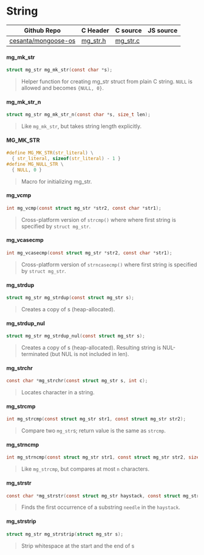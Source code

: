 # String
| Github Repo | C Header | C source  | JS source |
| ----------- | -------- | --------  | ----------------- |
| [cesanta/mongoose-os](https://github.com/cesanta/mongoose-os) | [mg_str.h](https://github.com/cesanta/mongoose-os/tree/master/common/mg_str.h) | [mg_str.c](https://github.com/cesanta/mongoose-os/tree/master/common/mg_str.c)  | &nbsp;         |

#### mg_mk_str

```c
struct mg_str mg_mk_str(const char *s);
```
> 
> Helper function for creating mg_str struct from plain C string.
> `NULL` is allowed and becomes `{NULL, 0}`.
>  
#### mg_mk_str_n

```c
struct mg_str mg_mk_str_n(const char *s, size_t len);
```
> 
> Like `mg_mk_str`, but takes string length explicitly.
>  
#### MG_MK_STR

```c
#define MG_MK_STR(str_literal) \
  { str_literal, sizeof(str_literal) - 1 }
#define MG_NULL_STR \
  { NULL, 0 }
```
>  Macro for initializing mg_str. 
#### mg_vcmp

```c
int mg_vcmp(const struct mg_str *str2, const char *str1);
```
> 
> Cross-platform version of `strcmp()` where where first string is
> specified by `struct mg_str`.
>  
#### mg_vcasecmp

```c
int mg_vcasecmp(const struct mg_str *str2, const char *str1);
```
> 
> Cross-platform version of `strncasecmp()` where first string is
> specified by `struct mg_str`.
>  
#### mg_strdup

```c
struct mg_str mg_strdup(const struct mg_str s);
```
>  Creates a copy of s (heap-allocated). 
#### mg_strdup_nul

```c
struct mg_str mg_strdup_nul(const struct mg_str s);
```
> 
> Creates a copy of s (heap-allocated).
> Resulting string is NUL-terminated (but NUL is not included in len).
>  
#### mg_strchr

```c
const char *mg_strchr(const struct mg_str s, int c);
```
> 
> Locates character in a string.
>  
#### mg_strcmp

```c
int mg_strcmp(const struct mg_str str1, const struct mg_str str2);
```
> 
> Compare two `mg_str`s; return value is the same as `strcmp`.
>  
#### mg_strncmp

```c
int mg_strncmp(const struct mg_str str1, const struct mg_str str2, size_t n);
```
> 
> Like `mg_strcmp`, but compares at most `n` characters.
>  
#### mg_strstr

```c
const char *mg_strstr(const struct mg_str haystack, const struct mg_str needle);
```
> 
> Finds the first occurrence of a substring `needle` in the `haystack`.
>  
#### mg_strstrip

```c
struct mg_str mg_strstrip(struct mg_str s);
```
>  Strip whitespace at the start and the end of s 

